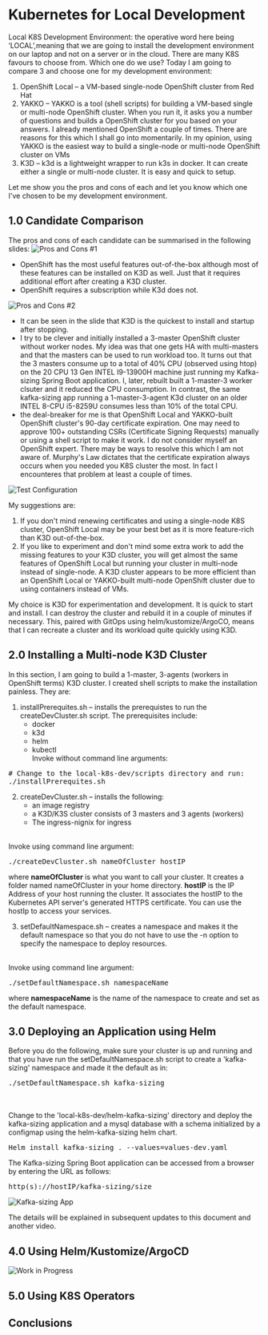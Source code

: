 # Kubernetes for Local Development

Local K8S Development Environment: the operative word here being ‘LOCAL’,meaning that we are going to install the development environment on our laptop and not on a server or in the cloud.
There are many K8S favours to choose from. Which one do we use? Today I am going to compare 3 and choose one for my development environment:

1. OpenShift Local – a VM-based single-node OpenShift cluster from Red Hat
2. YAKKO – YAKKO is a tool (shell scripts) for building a VM-based single or multi-node OpenShift cluster. When you run it, it asks you a number of questions and builds a OpenShift cluster for you based on your answers. I already mentioned OpenShift a couple of times. There are reasons for this which I shall go into momentarily. In my opinion, using YAKKO is the easiest way to build a single-node or multi-node OpenShift cluster on VMs
3. K3D – k3d is a lightweight wrapper to run k3s in docker. It can create either a single or multi-node cluster. It is easy and quick to setup.

Let me show you the pros and cons of each and let you know which one I've chosen to be my development environment.

## 1.0 Candidate Comparison
The pros and cons of each candidate can be summarised in the following slides:
![Pros and Cons #1](images/pros-and-cons-1.jpg "Pros and Cons #1")
* OpenShift has the most useful features out-of-the-box although most of these features can be installed on K3D as well. Just that it requires additional effort after creating a K3D cluster.
* OpenShift requires a subscription while K3d does not.

![Pros and Cons #2](images/pros-and-cons-2.jpg "Pros and Cons #2")
* It can be seen in the slide that K3D is the quickest to install and startup after stopping.
* I try to be clever and initially installed a 3-master OpenShift cluster without worker nodes. My idea was that one gets HA with multi-masters and that the masters can be used to run workload too. It turns out that the 3 masters consume up to a total of 40% CPU (observed using htop) on the 20 CPU 13 Gen INTEL I9-13900H machine just running my Kafka-sizing Spring Boot application. I, later, rebuilt built a 1-master-3 worker clsuter and it reduced the CPU consumption. In contrast, the same kafka-sizing app running a 1-master-3-agent K3d cluster on an older INTEL 8-CPU i5-8259U consumes less than 10% of the total CPU.
* the deal-breaker for me is that OpenShift Local and YAKKO-built OpenShift cluster's 90-day certificate expiration. One may need to approve 100+ outstanding CSRs (Certificate Signing Requests) manually or using a shell script to make it work. I do not consider myself an OpenShift expert. There may be ways to resolve this which I am not aware of. Murphy's Law dictates that the certificate expiration always occurs when you needed you K8S cluster the most. In fact I encounteres that problem at least a couple of times.

![Test Configuration](images/test-config.jpg "Test Configuration")

My suggestions are:
1. If you don't mind renewing certificates and using a single-node K8S cluster, OpenShift Local may be your best bet as it is more feature-rich than K3D out-of-the-box.
2. If you like to experiment and don't mind some extra work to add the missing features to your K3D cluster, you will get almost the same features of OpenShift Local but running your cluster in multi-node instead of single-node. A K3D cluster appears to be more efficient than an OpenShift Local or YAKKO-built multi-node OpenShift cluster due to using containers instead of VMs.

My choice is K3D for experimentation and development. It is quick to start and install. I can destroy the cluster and rebuild it in a couple of minutes if necessary. This, paired with GitOps using helm/kustomize/ArgoCO, means that I can recreate a cluster and its workload quite quickly using K3D.

## 2.0 Installing a Multi-node K3D Cluster
In this section, I am going to build a 1-master, 3-agents (workers in OpenShift terms) K3D cluster.
I created shell scripts to make the installation painless. They are:
1. installPrerequites.sh – installs the prerequistes to run the  createDevCluster.sh script. The prerequisites include:
    * docker
    * k3d
    * helm
    * kubectl
<br />Invoke without command line arguments:
<pre>
# Change to the local-k8s-dev/scripts directory and run:
./installPrerequites.sh
</pre>
2. createDevCluster.sh – installs the following:
    * an image registry
    * a K3D/K3S cluster consists of 3 masters and 3 agents (workers)
    * The ingress-nignix for ingress
<br />
Invoke using command line argument: 
<pre>
./createDevCluster.sh nameOfCluster hostIP
</pre>
where <B>nameOfCluster</B> is what you want to call your cluster. It creates a folder named nameOfCluster in your home directory. <B>hostIP</B> is the IP Address of your host running the cluster. It associates the hostIP to the Kubernetes API server's generated HTTPS certificate. You can use the hostIp to access your services.


3. setDefaultNamespace.sh – creates a namespace and makes it the default namespace so that you do not have to use the -n option to specify the namespace to deploy resources.
<br />
Invoke using command line argument: 
<pre>
./setDefaultNamespace.sh namespaceName
</pre>
where <B>namespaceName</B> is the name of the namespace to create and set as the default namespace.

## 3.0 Deploying an Application using Helm

Before you do the following, make sure your cluster is up and running and that you have run the setDefaultNamespace.sh script to create a 'kafka-sizing' namespace and made it the default as in:
<pre>
./setDefaultNamespace.sh kafka-sizing
</pre>
<br /><br />Change to the 'local-k8s-dev/helm-kafka-sizing' directory and deploy the kafka-sizing application and a mysql database with a schema initialized by a configmap using the helm-kafka-sizing helm chart.
<pre>
Helm install kafka-sizing . --values=values-dev.yaml
</pre>
The Kafka-sizing Spring Boot application can be accessed from a browser by entering the URL as follows:
<pre>
http(s)://hostIP/kafka-sizing/size
</pre>
![Kafka-sizing App](images/kafka-sizing-app.jpg "Kafka-sizing App")

The details will be explained in subsequent updates to this document and another video.

## 4.0 Using Helm/Kustomize/ArgoCD

![Work in Progress](images/sprite-work-in-progress.gif "Work in Progress")

## 5.0 Using K8S Operators

## Conclusions